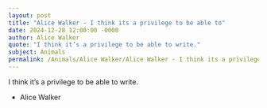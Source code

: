 ```yaml
---
layout: post
title: "Alice Walker - I think its a privilege to be able to"
date: 2024-12-28 12:00:00 -0000
author: Alice Walker
quote: "I think it’s a privilege to be able to write."
subject: Animals
permalink: /Animals/Alice Walker/Alice Walker - I think its a privilege to be able to
---
```


I think it’s a privilege to be able to write.

- Alice Walker
